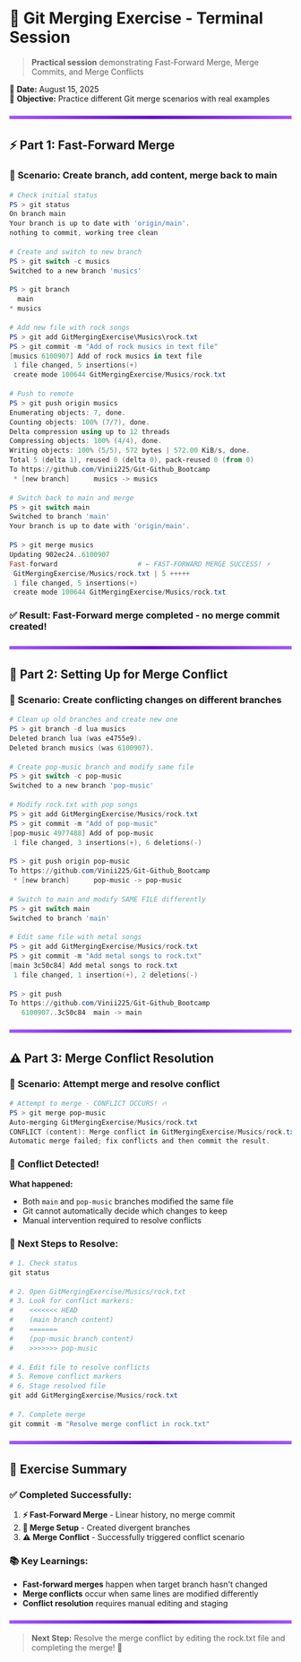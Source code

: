 # 🔀 Git Merging Exercise - Terminal Session

> **Practical session** demonstrating Fast-Forward Merge, Merge Commits, and Merge Conflicts

📅 **Date:** August 15, 2025  
🎯 **Objective:** Practice different Git merge scenarios with real examples

<img src="../../purple-divisor.svg" width="100%" height="6" alt="Purple divider">

## ⚡ Part 1: Fast-Forward Merge

### 🎯 **Scenario:** Create branch, add content, merge back to main

```powershell
# Check initial status
PS > git status
On branch main
Your branch is up to date with 'origin/main'.
nothing to commit, working tree clean

# Create and switch to new branch
PS > git switch -c musics
Switched to a new branch 'musics'

PS > git branch
  main
* musics

# Add new file with rock songs
PS > git add GitMergingExercise\Musics\rock.txt
PS > git commit -m "Add of rock musics in text file"
[musics 6100907] Add of rock musics in text file
 1 file changed, 5 insertions(+)
 create mode 100644 GitMergingExercise/Musics/rock.txt

# Push to remote
PS > git push origin musics
Enumerating objects: 7, done.
Counting objects: 100% (7/7), done.
Delta compression using up to 12 threads
Compressing objects: 100% (4/4), done.
Writing objects: 100% (5/5), 572 bytes | 572.00 KiB/s, done.
Total 5 (delta 1), reused 0 (delta 0), pack-reused 0 (from 0)
To https://github.com/Vinii225/Git-Github_Bootcamp
 * [new branch]      musics -> musics

# Switch back to main and merge
PS > git switch main
Switched to branch 'main'
Your branch is up to date with 'origin/main'.

PS > git merge musics
Updating 902ec24..6100907
Fast-forward                    # ← FAST-FORWARD MERGE SUCCESS! ⚡
 GitMergingExercise/Musics/rock.txt | 5 +++++
 1 file changed, 5 insertions(+)
 create mode 100644 GitMergingExercise/Musics/rock.txt
```

### ✅ **Result:** Fast-Forward merge completed - no merge commit created!

<img src="../../purple-divisor.svg" width="100%" height="6" alt="Purple divider">

## 🔗 Part 2: Setting Up for Merge Conflict

### 🎯 **Scenario:** Create conflicting changes on different branches

```powershell
# Clean up old branches and create new one
PS > git branch -d lua musics
Deleted branch lua (was e4755e9).
Deleted branch musics (was 6100907).

# Create pop-music branch and modify same file
PS > git switch -c pop-music
Switched to a new branch 'pop-music'

# Modify rock.txt with pop songs
PS > git add GitMergingExercise/Musics/rock.txt
PS > git commit -m "Add of pop-music"
[pop-music 4977488] Add of pop-music
 1 file changed, 3 insertions(+), 6 deletions(-)

PS > git push origin pop-music
To https://github.com/Vinii225/Git-Github_Bootcamp
 * [new branch]      pop-music -> pop-music

# Switch to main and modify SAME FILE differently
PS > git switch main
Switched to branch 'main'

# Edit same file with metal songs
PS > git add GitMergingExercise/Musics/rock.txt
PS > git commit -m "Add metal songs to rock.txt"
[main 3c50c84] Add metal songs to rock.txt
 1 file changed, 1 insertion(+), 2 deletions(-)

PS > git push
To https://github.com/Vinii225/Git-Github_Bootcamp
   6100907..3c50c84  main -> main
```

<img src="../../purple-divisor.svg" width="100%" height="6" alt="Purple divider">

## ⚠️ Part 3: Merge Conflict Resolution

### 🎯 **Scenario:** Attempt merge and resolve conflict

```powershell
# Attempt to merge - CONFLICT OCCURS! 🔥
PS > git merge pop-music
Auto-merging GitMergingExercise/Musics/rock.txt
CONFLICT (content): Merge conflict in GitMergingExercise/Musics/rock.txt
Automatic merge failed; fix conflicts and then commit the result.
```

### 🚨 **Conflict Detected!**

**What happened:**
- Both `main` and `pop-music` branches modified the same file
- Git cannot automatically decide which changes to keep
- Manual intervention required to resolve conflicts

### 🔧 **Next Steps to Resolve:**

```powershell
# 1. Check status
git status

# 2. Open GitMergingExercise/Musics/rock.txt
# 3. Look for conflict markers:
#    <<<<<<< HEAD
#    (main branch content)
#    =======
#    (pop-music branch content)
#    >>>>>>> pop-music

# 4. Edit file to resolve conflicts
# 5. Remove conflict markers
# 6. Stage resolved file
git add GitMergingExercise/Musics/rock.txt

# 7. Complete merge
git commit -m "Resolve merge conflict in rock.txt"
```

<img src="../../purple-divisor.svg" width="100%" height="6" alt="Purple divider">

## 🎯 Exercise Summary

### ✅ **Completed Successfully:**

1. **⚡ Fast-Forward Merge** - Linear history, no merge commit
2. **🔗 Merge Setup** - Created divergent branches  
3. **⚠️ Merge Conflict** - Successfully triggered conflict scenario

### 📚 **Key Learnings:**
- **Fast-forward merges** happen when target branch hasn't changed
- **Merge conflicts** occur when same lines are modified differently
- **Conflict resolution** requires manual editing and staging

<img src="../../purple-divisor.svg" width="100%" height="6" alt="Purple divider">

> **Next Step:** Resolve the merge conflict by editing the rock.txt file and completing the merge! 🚀
